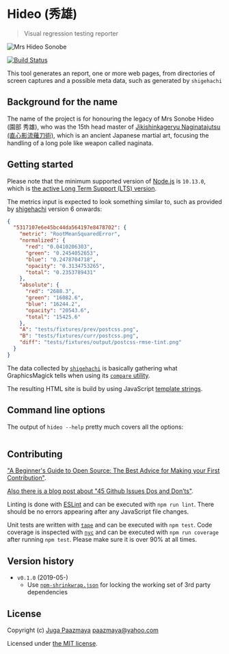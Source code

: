 # Hideo (秀雄)

> Visual regression testing reporter

![Mrs Hideo Sonobe](./logo.png)

[![Build Status](https://semaphoreci.com/api/v1/paazmaya/hideo/branches/master/shields_badge.svg)](https://semaphoreci.com/paazmaya/hideo)

This tool generates an report, one or more web pages, from directories of screen captures and a possible meta data, such as generated by `shigehachi`

## Background for the name

The name of the project is for honouring the legacy of Mrs Sonobe Hideo (園部 秀雄),
who was the 15th head master of
[Jikishinkageryu Naginatajutsu (直心影流薙刀術)](https://naginata.fi/en/koryu),
which is an ancient Japanese martial art, focusing the handling of a long pole like weapon
called naginata.

## Getting started

Please note that the minimum supported version of [Node.js](https://nodejs.org/en/) is `10.13.0`, which is [the active Long Term Support (LTS) version](https://github.com/nodejs/Release#release-schedule).

The metrics input is expected to look something similar to, such as provided by [shigehachi](https://www.npmjs.com/package/shigehachi) version 6 onwards:

```json
{
  "5317107e6e45bc44da564197e8478702": {
    "metric": "RootMeanSquaredError",
    "normalized": {
      "red": "0.0410206303",
      "green": "0.2454052653",
      "blue": "0.2478704718",
      "opacity": "0.3134753265",
      "total": "0.2353789431"
    },
    "absolute": {
      "red": "2688.3",
      "green": "16082.6",
      "blue": "16244.2",
      "opacity": "20543.6",
      "total": "15425.6"
    },
    "A": "tests/fixtures/prev/postcss.png",
    "B": "tests/fixtures/curr/postcss.png",
    "diff": "tests/fixtures/output/postcss-rmse-tint.png"
  }
}
```

The data collected by [`shigehachi`](https://www.npmjs.com/package/shigehachi) is basically gathering what GraphicsMagick tells when using its [`compare` utility](http://www.graphicsmagick.org/compare.html).

The resulting HTML site is build by using JavaScript [template strings](https://developer.mozilla.org/en-US/docs/Web/JavaScript/Reference/Template_literals).

## Command line options

The output of `hideo --help` pretty much covers all the options:

```sh
```

## Contributing

["A Beginner's Guide to Open Source: The Best Advice for Making your First Contribution"](http://www.erikaheidi.com/blog/a-beginners-guide-to-open-source-the-best-advice-for-making-your-first-contribution/).

[Also there is a blog post about "45 Github Issues Dos and Don’ts"](https://davidwalsh.name/45-github-issues-dos-donts).

Linting is done with [ESLint](http://eslint.org) and can be executed with `npm run lint`.
There should be no errors appearing after any JavaScript file changes.

Unit tests are written with [`tape`](https://github.com/substack/tape) and can be executed with `npm test`.
Code coverage is inspected with [`nyc`](https://github.com/istanbuljs/nyc) and
can be executed with `npm run coverage` after running `npm test`.
Please make sure it is over 90% at all times.

## Version history

* `v0.1.0` (2019-05-)
  - Use [`npm-shrinkwrap.json`](https://docs.npmjs.com/files/shrinkwrap.json) for locking the working set of 3rd party dependencies

## License

Copyright (c) [Juga Paazmaya](https://paazmaya.fi) <paazmaya@yahoo.com>

Licensed under [the MIT license](./LICENSE).
